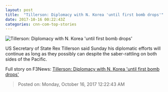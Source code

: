 ```yaml
---
layout: post
title:  "Tillerson: Diplomacy with N. Korea 'until first bomb drops'"
date: 2017-10-16 00:22:43Z
categories: cnn-com-top-stories
---
```


![Tillerson: Diplomacy with N. Korea 'until first bomb drops'](http://cdn.cnn.com/cnnnext/dam/assets/171004093401-07-rex-tillerson-lead-image-super-tease.jpg)

US Secretary of State Rex Tillerson said Sunday his diplomatic efforts will continue as long as they possibly can despite the saber-rattling on both sides of the Pacific.


Full story on F3News: [Tillerson: Diplomacy with N. Korea 'until first bomb drops'](http://www.f3nws.com/n/VdQ4TH)

> Posted on: Monday, October 16, 2017 12:22:43 AM
